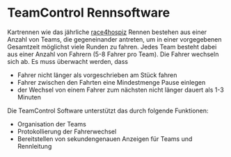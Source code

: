 # TeamControl Rennsoftware

Kartrennen wie das jährliche [race4hospiz](http://race4hospiz.de) Rennen bestehen aus einer Anzahl von Teams, die gegeneinander antreten, um in einer vorgegebenen Gesamtzeit möglichst viele Runden zu fahren. Jedes Team besteht dabei aus einer Anzahl von Fahrern (5-8 Fahrer pro Team). Die Fahrer wechseln sich ab. Es muss überwacht werden, dass

* Fahrer nicht länger als vorgeschrieben am Stück fahren
* Fahrer zwischen den Fahrten eine Mindestmenge Pause einlegen
* der Wechsel von einem Fahrer zum nächsten nicht länger dauert als 1-3 Minuten

Die TeamControl Software unterstützt das durch folgende Funktionen:

* Organisation der Teams
* Protokollierung der Fahrerwechsel
* Bereitstellen von sekundengenauen Anzeigen für Teams und Rennleitung
